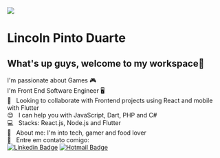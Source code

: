 <img width="auto" src="https://store.ubi.com/on/demandware.static/-/Sites-masterCatalog/default/dw8438ab5a/images/pdpbanner/56c494ad88a7e300458b4d44.jpg">

# Lincoln Pinto Duarte

## What's up guys, welcome to my workspace👋
I'm passionate about Games 🎮 <br/>
I'm Front End Software Engineer 🖥️
 <br/> :purple_heart: &nbsp; Looking to collaborate with Frontend projects using React and mobile with Flutter
 <br/> :blush: &nbsp; I can help you with JavaScript, Dart, PHP and C#
 <br/> :computer: &nbsp; Stacks: React.js, Node.js and Flutter
 <br/> 💬  &nbsp; About me: I'm into tech, gamer and food lover
 <br/> :email: &nbsp; Entre em contato comigo:
 <br/>
 [![Linkedin Badge](https://img.shields.io/badge/-Linkedin-blue?style=flat-square&logo=Linkedin&logoColor=white&link=https://www.linkedin.com/in/lincoln-duarte-39438815a/)](https://www.linkedin.com/in/lincoln-duarte-39438815a/)
 [![Hotmail Badge](https://img.shields.io/badge/-Hotmail-0078D4?style=flat-square&logo=microsoft-outlook&logoColor=white&link=mailto:lincolnskyrim_99@hotmail.com)](mailto:lincolnskyrim_99@hotmail.com)
